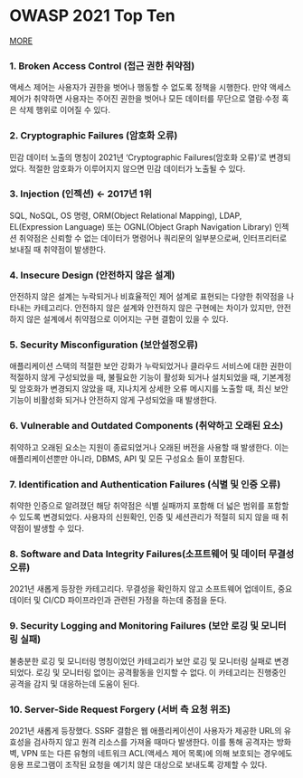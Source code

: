 # OWASP 2021 Top Ten

[MORE](https://nhj12311.tistory.com/524)

### 1. Broken Access Control (접근 권한 취약점)

액세스 제어는 사용자가 권한을 벗어나 행동할 수 없도록 정책을 시행한다. 만약 액세스 제어가 취약하면 사용자는 주어진 권한을 벗어나 모든 데이터를 무단으로 열람∙수정 혹은 삭제 행위로 이어질 수 있다.

### 2. Cryptographic Failures (암호화 오류)

민감 데이터 노출의 명칭이 2021년 ‘Cryptographic Failures(암호화 오류)’로 변경되었다. 적절한 암호화가 이루어지지 않으면 민감 데이터가 노출될 수 있다.

### 3. Injection (인젝션) <- 2017년 1위

SQL, NoSQL, OS 명령, ORM(Object Relational Mapping), LDAP, EL(Expression Language) 또는 OGNL(Object Graph Navigation Library) 인젝션 취약점은 신뢰할 수 없는 데이터가 명령어나 쿼리문의 일부분으로써, 인터프리터로 보내질 때 취약점이 발생한다.

### 4. Insecure Design (안전하지 않은 설계)

안전하지 않은 설계는 누락되거나 비효율적인 제어 설계로 표현되는 다양한 취약점을 나타내는 카테고리다. 안전하지 않은 설계와 안전하지 않은 구현에는 차이가 있지만, 안전하지 않은 설계에서 취약점으로 이어지는 구현 결함이 있을 수 있다.

### 5. Security Misconfiguration (보안설정오류)

애플리케이션 스택의 적절한 보안 강화가 누락되었거나 클라우드 서비스에 대한 권한이 적절하지 않게 구성되었을 때, 불필요한 기능이 활성화 되거나 설치되었을 때, 기본계정 및 암호화가 변경되지 않았을 때, 지나치게 상세한 오류 메시지를 노출할 때, 최신 보안기능이 비활성화 되거나 안전하지 않게 구성되었을 때 발생한다.

### 6. Vulnerable and Outdated Components (취약하고 오래된 요소)

취약하고 오래된 요소는 지원이 종료되었거나 오래된 버전을 사용할 때 발생한다. 이는 애플리케이션뿐만 아니라, DBMS, API 및 모든 구성요소 들이 포함된다.

### 7. Identification and Authentication Failures (식별 및 인증 오류)

취약한 인증으로 알려졌던 해당 취약점은 식별 실패까지 포함해 더 넓은 범위를 포함할 수 있도록 변경되었다. 사용자의 신원확인, 인증 및 세션관리가 적절히 되지 않을 때 취약점이 발생할 수 있다.

### 8. Software and Data Integrity Failures(소프트웨어 및 데이터 무결성 오류)

2021년 새롭게 등장한 카테고리다. 무결성을 확인하지 않고 소프트웨어 업데이트, 중요 데이터 및 CI/CD 파이프라인과 관련된 가정을 하는데 중점을 둔다.

### 9. Security Logging and Monitoring Failures (보안 로깅 및 모니터링 실패)

불충분한 로깅 및 모니터링 명칭이었던 카테고리가 보안 로깅 및 모니터링 실패로 변경되었다. 로깅 및 모니터링 없이는 공격활동을 인지할 수 없다. 이 카테고리는 진행중인 공격을 감지 및 대응하는데 도움이 된다.

### 10. Server-Side Request Forgery (서버 측 요청 위조)

2021년 새롭게 등장했다. SSRF 결함은 웹 애플리케이션이 사용자가 제공한 URL의 유효성을 검사하지 않고 원격 리소스를 가져올 때마다 발생한다. 이를 통해 공격자는 방화벽, VPN 또는 다른 유형의 네트워크 ACL(액세스 제어 목록)에 의해 보호되는 경우에도 응용 프로그램이 조작된 요청을 예기치 않은 대상으로 보내도록 강제할 수 있다.
